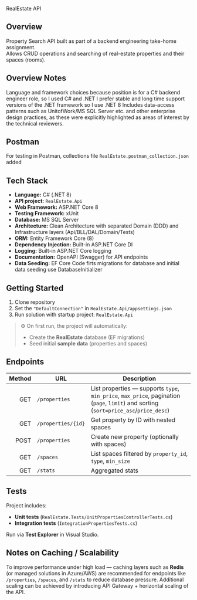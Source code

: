  RealEstate API

## Overview
Property Search API built as part of a backend engineering take-home assignment.  
Allows CRUD operations and searching of real-estate properties and their spaces (rooms).

## Overview Notes
Language and framework choices because position is for a C# backend engineer role, so I used C# and .NET
I prefer stable and long time support versions of the .NET framework so I use .NET 8
Includes data-access patterns such as UnitofWork/MS SQL Server etc. and other enterprise design practices,
as these were explicitly highlighted as areas of interest by the technical reviewers.

## Postman
For testing in Postman, collections file `RealEstate.postman_collection.json` added

## Tech Stack

- **Language:** C# (.NET 8)
- **API project:** `RealEstate.Api`
- **Web Framework:** ASP.NET Core 8
- **Testing Framework:** xUnit
- **Database:** MS SQL Server
- **Architecture:** Clean Architecture with separated Domain (DDD) and Infrastructure layers (Api/BLL/DAL/Domain/Tests)
- **ORM:** Entity Framework Core (8)
- **Dependency Injection:** Built-in ASP.NET Core DI
- **Logging:** Built-in ASP.NET Core logging
- **Documentation:** OpenAPI (Swagger) for API endpoints
- **Data Seeding:** EF Core Code firts migrations for database and initial data seeding use DatabaseInitializer


## Getting Started

1. Clone repository
2. Set the `"DefaultConnection"` in `RealEstate.Api/appsettings.json`
3. Run solution with startup project: `RealEstate.Api` 


> ⚙️ On first run, the project will automatically:
> - Create the **RealEstate** database (EF migrations)
> - Seed initial **sample data** (properties and spaces)

## Endpoints

| Method | URL                     | Description                                             |
|-------:|-------------------------|---------------------------------------------------------|
| GET    | `/properties`          | List properties — supports `type`, `min_price`, `max_price`, pagination (`page`, `limit`) and sorting (`sort=price_asc`/`price_desc`)				 |
| GET    | `/properties/{id}`     | Get property by ID with nested spaces                    |
| POST   | `/properties`          | Create new property (optionally with spaces)             |
| GET    | `/spaces`             | List spaces filtered by `property_id`, `type`, `min_size` |
| GET    | `/stats`              | Aggregated stats											 |


## Tests

Project includes:

- **Unit tests** (`RealEstate.Tests/UnitPropertiesControllerTests.cs`)
- **Integration tests** (`IntegrationPropertiesTests.cs`)

Run via **Test Explorer** in Visual Studio.


## Notes on Caching / Scalability
To improve performance under high load — caching layers such as **Redis** (or managed solutions in Azure/AWS) 
are recommended for endpoints like `/properties`, `/spaces`, and `/stats` to reduce database pressure. 
Additional scaling can be achieved by introducing API Gateway + horizontal scaling of the API.
